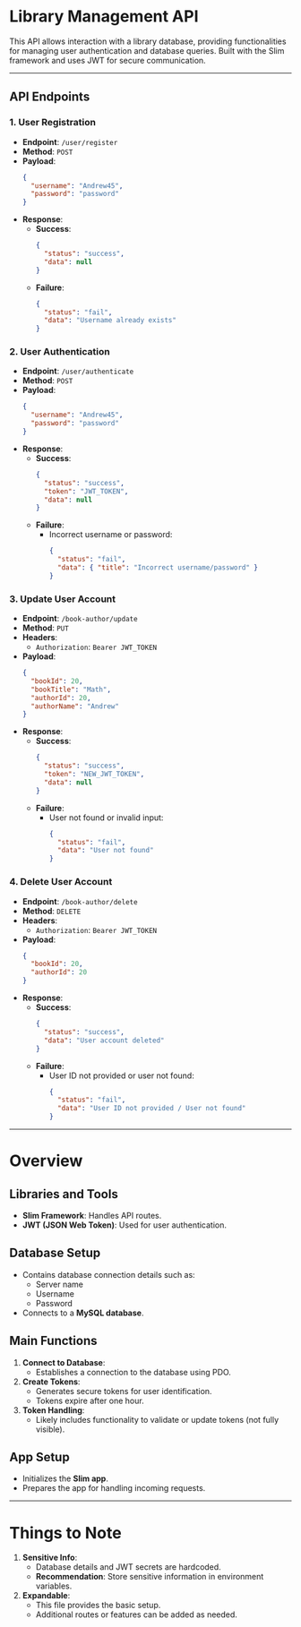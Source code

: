 # Library Management API

This API allows interaction with a library database, providing functionalities for managing user authentication and database queries. Built with the Slim framework and uses JWT for secure communication.

---

## API Endpoints

### 1. **User Registration**

- **Endpoint**: `/user/register`
- **Method**: `POST`
- **Payload**:
  ```json
  {
    "username": "Andrew45",
    "password": "password"
  }
  ```
- **Response**:
  - **Success**:
    ```json
    {
      "status": "success",
      "data": null
    }
    ```
  - **Failure**:
    ```json
    {
      "status": "fail",
      "data": "Username already exists"
    }
    ```

### 2. **User Authentication**

- **Endpoint**: `/user/authenticate`
- **Method**: `POST`
- **Payload**:
  ```json
  {
    "username": "Andrew45",
    "password": "password"
  }
  ```
- **Response**:
  - **Success**:
    ```json
    {
      "status": "success",
      "token": "JWT_TOKEN",
      "data": null
    }
    ```
  - **Failure**:
    - Incorrect username or password:
      ```json
      {
        "status": "fail",
        "data": { "title": "Incorrect username/password" }
      }
      ```

### 3. **Update User Account**

- **Endpoint**: `/book-author/update`
- **Method**: `PUT`
- **Headers**:
  - `Authorization`: `Bearer JWT_TOKEN`
- **Payload**:
  ```json
  {
    "bookId": 20,
    "bookTitle": "Math",
    "authorId": 20,
    "authorName": "Andrew"
  }
  ```
- **Response**:
  - **Success**:
    ```json
    {
      "status": "success",
      "token": "NEW_JWT_TOKEN",
      "data": null
    }
    ```
  - **Failure**:
    - User not found or invalid input:
      ```json
      {
        "status": "fail",
        "data": "User not found"
      }
      ```

### 4. **Delete User Account**

- **Endpoint**: `/book-author/delete`
- **Method**: `DELETE`
- **Headers**:
  - `Authorization`: `Bearer JWT_TOKEN`
- **Payload**:
  ```json
  {
    "bookId": 20,
    "authorId": 20
  }
  ```
- **Response**:
  - **Success**:
    ```json
    {
      "status": "success",
      "data": "User account deleted"
    }
    ```
  - **Failure**:
    - User ID not provided or user not found:
      ```json
      {
        "status": "fail",
        "data": "User ID not provided / User not found"
      }
      ```

---

# Overview

## Libraries and Tools

- **Slim Framework**: Handles API routes.
- **JWT (JSON Web Token)**: Used for user authentication.

## Database Setup

- Contains database connection details such as:
  - Server name
  - Username
  - Password
- Connects to a **MySQL database**.

## Main Functions

1. **Connect to Database**:
   - Establishes a connection to the database using PDO.
2. **Create Tokens**:
   - Generates secure tokens for user identification.
   - Tokens expire after one hour.
3. **Token Handling**:
   - Likely includes functionality to validate or update tokens (not fully visible).

## App Setup

- Initializes the **Slim app**.
- Prepares the app for handling incoming requests.

---

# Things to Note

1. **Sensitive Info**:
   - Database details and JWT secrets are hardcoded.
   - **Recommendation**: Store sensitive information in environment variables.
2. **Expandable**:
   - This file provides the basic setup.
   - Additional routes or features can be added as needed.
